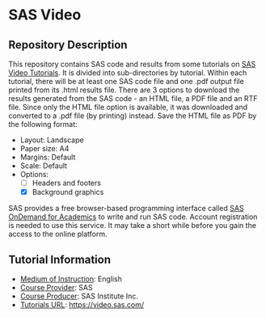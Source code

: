 # SAS Video

## Repository Description 

This repository contains SAS code and results from some tutorials on [SAS Video Tutorials](https://video.sas.com/). It is divided into sub-directories by tutorial. Within each tutorial, there will be at least one SAS code file and one .pdf output file printed from its .html results file. There are 3 options to download the results generated from the SAS code - an HTML file, a PDF file and an RTF file. Since only the HTML file option is available, it was downloaded and converted to a .pdf file (by printing) instead. Save the HTML file as PDF by the following format: 
- Layout: Landscape
- Paper size: A4
- Margins: Default
- Scale: Default
- Options: 
    - [ ] Headers and footers 
    - [x] Background graphics

SAS provides a free browser-based programming interface called [SAS OnDemand for Academics](https://www.sas.com/en_us/software/on-demand-for-academics.html) to write and run SAS code. Account registration is needed to use this service. It may take a short while before you gain the access to the online platform. 

## Tutorial Information

- <ins>Medium of Instruction</ins>: English
- <ins>Course Provider</ins>: SAS
- <ins>Course Producer</ins>: SAS Institute Inc.
- <ins>Tutorials URL</ins>: https://video.sas.com/
